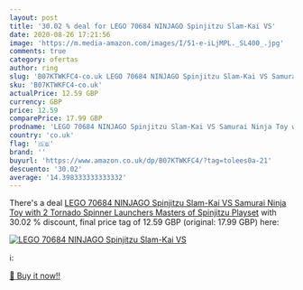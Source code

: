 ```yaml
---
layout: post
title: '30.02 % deal for LEGO 70684 NINJAGO Spinjitzu Slam-Kai VS'
date: 2020-08-26 17:21:56
image: 'https://m.media-amazon.com/images/I/51-e-iLjMPL._SL400_.jpg'
comments: true
category: ofertas
author: ring
slug: 'B07KTWKFC4-co.uk LEGO 70684 NINJAGO Spinjitzu Slam-Kai VS Samurai Ninja...'
sku: 'B07KTWKFC4-co.uk'
actualPrice: 12.59 GBP
currency: GBP
price: 12.59
comparePrice: 17.99 GBP
prodname: 'LEGO 70684 NINJAGO Spinjitzu Slam-Kai VS Samurai Ninja Toy with 2 Tornado Spinner Launchers  Masters of Spinjitzu Playset'
country: 'co.uk'
flag: '🇬🇧'
brand: ''
buyurl: 'https://www.amazon.co.uk/dp/B07KTWKFC4/?tag=tolees0a-21'
descuento: '30.02'
average: '14.398333333333332'
---
```


There's a deal [LEGO 70684 NINJAGO Spinjitzu Slam-Kai VS Samurai Ninja Toy with 2 Tornado Spinner Launchers  Masters of Spinjitzu Playset](https://www.amazon.co.uk/dp/B07KTWKFC4/?tag=tolees0a-21)  with  30.02 % discount, final price tag of  12.59 GBP (original: 17.99 GBP) here:

[![LEGO 70684 NINJAGO Spinjitzu Slam-Kai VS](https://m.media-amazon.com/images/I/51-e-iLjMPL._SL400_.jpg)](https://www.amazon.co.uk/dp/B07KTWKFC4/?tag=tolees0a-21)

ℹ️:


[🛒 Buy it now!!](https://www.amazon.co.uk/dp/B07KTWKFC4/?tag=tolees0a-21)
